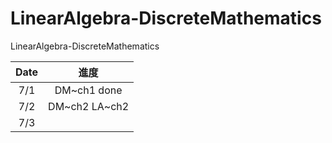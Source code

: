 # LinearAlgebra-DiscreteMathematics

LinearAlgebra-DiscreteMathematics

| Date |     進度      |
| :--: | :-----------: |
| 7/1  |  DM~ch1 done  |
| 7/2  | DM~ch2 LA~ch2 |
| 7/3  |               |
